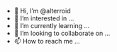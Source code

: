 - 👋 Hi, I’m @alterroid
- 👀 I’m interested in ...
- 🌱 I’m currently learning ...
- 💞️ I’m looking to collaborate on ...
- 📫 How to reach me ...

<!---
alterroid/alterroid is a ✨ special ✨ repository because its `README.md` (this file) appears on your GitHub profile.
You can click the Preview link to take a look at your changes.
--->
